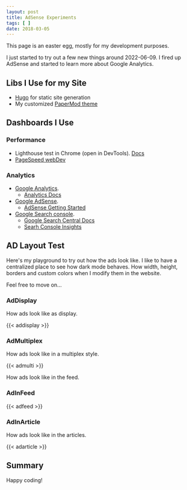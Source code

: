 ```yaml
---
layout: post
title: AdSense Experiments
tags: [ ]
date: 2018-03-05
---
```


This page is an easter egg, mostly for my development purposes.

<!--more-->

I just started to try out a few new things around 2022-06-09.
I fired up AdSense and started to learn more about Google Analytics.

## Libs I Use for my Site

- [Hugo](https://gohugo.io/documentation/) for static site generation
- My customized [PaperMod theme](https://github.com/budavariam/hugo-PaperMod/tree/budavariam)

## Dashboards I Use

### Performance

- Lighthouse test in Chrome (open in DevTools). [Docs](https://developer.chrome.com/docs/lighthouse/overview/)
- [PageSpeed webDev](https://pagespeed.web.dev/report?url=https%3A%2F%2Fbudavariam.github.io%2F&form_factor=mobile)

### Analytics

- [Google Analytics](https://analytics.google.com/analytics/web/).
  - [Analytics Docs](https://developers.google.com/analytics)
- [Google AdSense](https://www.google.com/adsense/).
  - [AdSense Getting Started](https://www.google.com/adsense/start/)
- [Google Search console](https://search.google.com/search-console?utm_source=about-page&resource_id=https://budavariam.github.io/).
  - [Google Search Central Docs](https://developers.google.com/search)
  - [Searh Console Insights](https://search.google.com/search-console/insights/u/0?resource_id=https://budavariam.github.io/)

## AD Layout Test

Here's my playground to try out how the ads look like.
I like to have a centralized place to see how dark mode behaves.
How width, height, borders and custom colors when I modify them in the website.

Feel free to move on...

### AdDisplay

How ads look like as display.

{{< addisplay >}}

### AdMultiplex

How ads look like in a multiplex style.

{{< admulti >}}

How ads look like in the feed.

### AdInFeed

{{< adfeed >}}

### AdInArticle

How ads look like in the articles.

{{< adarticle >}}

## Summary

Happy coding!
